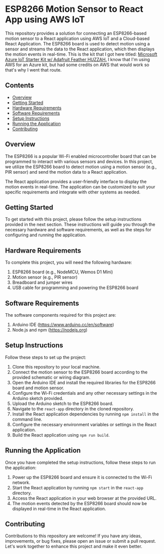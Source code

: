 # ESP8266 Motion Sensor to React App using AWS IoT

This repository provides a solution for connecting an ESP8266-based motion sensor to a React application using AWS IoT and a Cloud-based React Application. The ESP8266 board is used to detect motion using a sensor and streams the data to the React application, which then displays the motion events in real-time. This is the kit that I got here titled: <a href="https://www.w3schools.com](https://www.adafruit.com/product/3032">Microsoft Azure IoT Starter Kit w/ Adafruit Feather HUZZAH.</a> I know that I'm using AWS for an Azure kit, but had some credits on AWS that would work so that's why I went that route.

## Contents

- [Overview](#overview)
- [Getting Started](#getting-started)
- [Hardware Requirements](#hardware-requirements)
- [Software Requirements](#software-requirements)
- [Setup Instructions](#setup-instructions)
- [Running the Application](#running-the-application)
- [Contributing](#contributing)

## Overview

The ESP8266 is a popular Wi-Fi enabled microcontroller board that can be programmed to interact with various sensors and devices. In this project, we utilize the ESP8266 board to detect motion using a motion sensor (e.g., PIR sensor) and send the motion data to a React application.

The React application provides a user-friendly interface to display the motion events in real-time. The application can be customized to suit your specific requirements and integrate with other systems as needed.

## Getting Started

To get started with this project, please follow the setup instructions provided in the next section. These instructions will guide you through the necessary hardware and software requirements, as well as the steps for configuring and running the application.

## Hardware Requirements

To complete this project, you will need the following hardware:

1. ESP8266 board (e.g., NodeMCU, Wemos D1 Mini)
2. Motion sensor (e.g., PIR sensor)
3. Breadboard and jumper wires
4. USB cable for programming and powering the ESP8266 board

## Software Requirements

The software components required for this project are:

1. Arduino IDE (https://www.arduino.cc/en/software)
2. Node.js and npm (https://nodejs.org)

## Setup Instructions

Follow these steps to set up the project:

1. Clone this repository to your local machine.
2. Connect the motion sensor to the ESP8266 board according to the provided schematic or wiring diagram.
3. Open the Arduino IDE and install the required libraries for the ESP8266 board and motion sensor.
4. Configure the Wi-Fi credentials and any other necessary settings in the Arduino sketch provided.
5. Upload the Arduino sketch to the ESP8266 board.
6. Navigate to the `react-app` directory in the cloned repository.
7. Install the React application dependencies by running `npm install` in the command line.
8. Configure the necessary environment variables or settings in the React application.
9. Build the React application using `npm run build`.

## Running the Application

Once you have completed the setup instructions, follow these steps to run the application:

1. Power up the ESP8266 board and ensure it is connected to the Wi-Fi network.
2. Start the React application by running `npm start` in the `react-app` directory.
3. Access the React application in your web browser at the provided URL.
4. The motion events detected by the ESP8266 board should now be displayed in real-time in the React application.

## Contributing

Contributions to this repository are welcome! If you have any ideas, improvements, or bug fixes, please open an issue or submit a pull request. Let's work together to enhance this project and make it even better.
